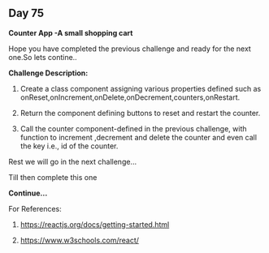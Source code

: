 ## Day 75

**Counter App -A small shopping cart**

Hope you have completed the previous challenge and ready for the next one.So lets contine..


**Challenge Description:**

1. Create a class component assigning various properties defined such as onReset,onIncrement,onDelete,onDecrement,counters,onRestart.

2. Return the component defining buttons to reset and restart the counter.

3. Call the counter component-defined in the previous challenge, with function to increment ,decrement and delete the counter and even call the key i.e., id of the counter.

Rest we will go in the next challenge...

Till then complete this one

**Continue...**

For References:

1. https://reactjs.org/docs/getting-started.html

2. https://www.w3schools.com/react/
